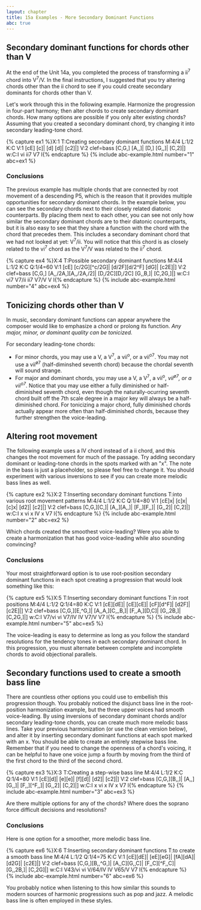 ```yaml
---
layout: chapter
title: 15a Examples - More Secondary Dominant Functions
abc: true
---
```


## Secondary dominant functions for chords other than V

At the end of the Unit 14a, you completed the process of transforming a ii<sup>7</sup> chord into V<sup>7</sup>/V. In the final instructions, I suggested that you try altering chords other than the ii chord to see if you could create secondary dominants for chords other than V. 

Let's work through this in the following example. Harmonize the progression in four-part harmony; then alter chords to create secondary dominant chords. How many options are possible if you only alter existing chords? Assuming that you created a secondary dominant chord, try changing it into secondary leading-tone chord.

{% capture ex1 %}X:1
T:Creating secondary dominant functions
M:4/4
L:1/2
K:C
V:1
[cE] [c]| [d] [d]| [c2]|]
V:2 clef=bass
[C,G,] [A,,]| [D,] [G,,]| [C,2]|]
w:C:I vi ii7 V7 I{% endcapture %}
{% include abc-example.html number="1" abc=ex1 %}

### Conclusions

The previous example has multiple chords that are connected by root movement of a descending P5, which is the reason that it provides multiple opportunities for secondary dominant chords. In the example below, you can see the secondary chords next to their closely related diatonic counterparts. By placing them next to each other, you can see not only how similar the secondary dominant chords are to their diatonic counterparts, but it is also easy to see that they share a function with the chord with the chord that precedes them. This includes a secondary dominant chord that we had not looked at yet: V<sup>7</sup>/ii. You will notice that this chord is as closely related to the vi<sup>7</sup> chord as the V<sup>7</sup>/V was related to the ii<sup>7</sup> chord. 

{% capture ex4 %}X:4
T:Possible secondary dominant functions
M:4/4
L:1/2
K:C
Q:1/4=60
V:1
[cE] [c/2G][^c/2G]| [d/2F][d/2^F] [dG]| [c2E]|]
V:2 clef=bass
[C,G,] [A,,/2A,][A,,/2A,/2]| [D,/2C][D,/2C] [G,,B,]| [C,2G,]|]
w:C:I vi7 V7/ii ii7 V7/V V I{% endcapture %}
{% include abc-example.html number="4" abc=ex4 %}

## Tonicizing chords other than V

In music, secondary dominant functions can appear anywhere the composer would like to emphasize a chord or prolong its function. *Any major, minor, or dominant quality can be tonicized.* 

For secondary leading-tone chords:
- For minor chords, you may use a V, a V<sup>7</sup>, a vii<sup>o</sup>, or a vii<sup>o7</sup>. You may not use a vii<sup>&oslash;7</sup> (half-diminshed seventh chord) because the chordal seventh will sound strange.
- For major and dominant chords, you may use a V, a V<sup>7</sup>, a vii<sup>o</sup>, *vii<sup>&oslash;7</sup>, or a vii<sup>o7</sup>*. Notice that you may use either a fully diminished or half-diminished seventh chord, even though the naturally-ocurring seventh chord built off the 7th scale degree in a major key will always be a half-diminished chord. For tonicizing a major chord, fully diminished chords actually appear more often than half-diminished chords, because they further strengthen the voice-leading.

## Altering root movement

The following example uses a IV chord instead of a ii chord, and this changes the root movement for much of the passage. Try adding secondary dominant or leading-tone chords in the spots marked with an "x". The note in the bass is just a placeholder, so please feel free to change it. You should  experiment with various inversions to see if you can create more melodic bass lines as well.

{% capture ex2 %}X:2
T:Inserting secondary dominant functions 
T:into various root movement patterns
M:4/4
L:1/2
K:C
Q:1/4=80
V:1
[cE]x| [c]x| [c]x| [d2]| [c2]|]
V:2 clef=bass
[C,G,][C,]| [A,,][A,,]| [F,,][F,,]| [G,,2]| [C,2]|]
w:C:I x vi x IV x V7 I{% endcapture %}
{% include abc-example.html number="2" abc=ex2 %}

Which chords created the smoothest voice-leading? Were you able to create a harmonization that has good voice-leading while also sounding convincing?

### Conclusions

Your most straightforward option is to use root-position secondary dominant functions in each spot creating a progression that would look something like this:

{% capture ex5 %}X:5
T:Inserting secondary dominant functions 
T:in root positions
M:4/4
L:1/2
Q:1/4=80
K:C
V:1
[cE][dE]| [cE][cE]| [cF][d^F]| [d2F]| [c2E]|]
V:2 clef=bass
[C,G,][E,^G,]| [A,,A,][C,_B,]| [F,,A,][D,C]| [G,,2B,]| [C,2G,]|]
w:C:I V7/vi vi V7/IV IV V7/V V7 I{% endcapture %}
{% include abc-example.html number="5" abc=ex5 %}

The voice-leading is easy to determine as long as you follow the standard resolutions for the tendency tones in each secondary dominant chord. In this progression, you must alternate between complete and incomplete chords to avoid objectional parallels.

## Secondary functions used to create a smooth bass line

There are countless other options you could use to embellish this progression though. You probably noticed the disjunct bass line in the root-position harmonization example, but the three upper voices had smooth voice-leading. By using inversions of secondary dominant chords and/or secondary leading-tone chords, you can create much more melodic bass lines. Take your previous harmonization (or use the clean version below), and alter it by inserting secondary dominant functions at each spot marked with an x. You should be able to create an entirely stepwise bass line. Remember that if you need to change the openness of a chord's voicing, it can be helpful to have one voice jump a fourth by moving from the third of the first chord to the third of the second chord.

{% capture ex3 %}X:3
T:Creating a step-wise bass line
M:4/4
L:1/2
K:C
Q:1/4=80
V:1
[cE][d]| [e][e]| [f][d]| [d2]| [c2]|]
V:2 clef=bass
[C,G,][B,,]| [A,,][G,,]| [F,,][^F,,]| [G,,2]| [C,2]|]
w:C:I x vi x IV x V7 I{% endcapture %}
{% include abc-example.html number="3" abc=ex3 %}

Are there multiple options for any of the chords? Where does the soprano force difficult decisions and resolutions?

### Conclusions

Here is one option for a smoother, more melodic bass line. 

{% capture ex6 %}X:6
T:Inserting secondary dominant functions 
T:to create a smooth bass line
M:4/4
L:1/2
Q:1/4=75
K:C
V:1
[cE][dE]| [eE][eG]| [fA][dA]| [d2G]| [c2E]|]
V:2 clef=bass
[C,G,][B,,^G,]| [A,,C][G,,C]| [F,,C][^F,,C]| [G,,2B,]| [C,2G]|]
w:C:I V43/vi vi V/64/IV IV V65/V V7 I{% endcapture %}
{% include abc-example.html number="6" abc=ex6 %}

You probably notice when listening to this how similar this sounds to modern sources of harmonic progressions such as pop and jazz. A melodic bass line is often employed in these styles.

